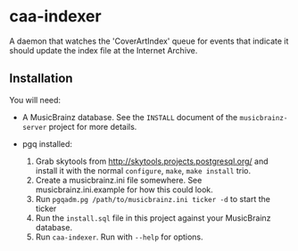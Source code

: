 # caa-indexer

A daemon that watches the 'CoverArtIndex' queue for events that indicate it
should update the index file at the Internet Archive.

## Installation

You will need:

* A MusicBrainz database. See the `INSTALL` document of the `musicbrainz-server`
  project for more details.

* pgq installed:

  1. Grab skytools from http://skytools.projects.postgresql.org/ and install it
     with the normal `configure`, `make`, `make install` trio.
  2. Create a musicbrainz.ini file somewhere. See musicbrainz.ini.example for
     how this could look.
  3. Run `pgqadm.pg /path/to/musicbrainz.ini ticker -d` to start the ticker
  4. Run the `install.sql` file in this project against your MusicBrainz database.
  5. Run `caa-indexer`. Run with `--help` for options.
